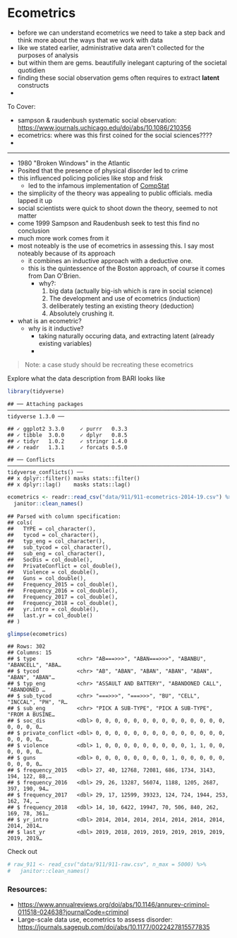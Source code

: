 # Ecometrics

- before we can understand ecometrics we need to take a step back and think more about the ways that we work with data
- like we stated earlier, administrative data aren't collected for the purposes of analysis
- but within them are gems. beautifully inelegant capturing of the societal quotidien
- finding these social observation gems often requires to extract **latent** constructs
- 


To Cover:

- sampson & raudenbush systematic social observation: https://www.journals.uchicago.edu/doi/abs/10.1086/210356
- ecometrics: where was this first coined for the social sciences????
- 

-----

- 1980 "Broken Windows" in the Atlantic
- Posited that the presence of physical disorder led to crime
- this influenced policing policies like stop and frisk
  - led to the infamous implementation of [CompStat](https://nymag.com/intelligencer/2018/03/the-crime-fighting-program-that-changed-new-york-forever.html)
- the simplicity of the theory was appealing to public officials. media lapped it up
- social scientists were quick to shoot down the theory, seemed to not matter
- come 1999 Sampson and Raudenbush seek to test this find no conclusion
- much more work comes from it
- most noteably is the use of ecometrics in assessing this. I say most noteably because of its approach
  - it combines an inductive approach with a deductive one.
  - this is the quintessence of the Boston approach, of course it comes from Dan O'Brien.
    - why?:
      1. big data (actually big-ish which is rare in social science)
      2. The development and use of ecometrics (induction)
      3. deliberately testing an existing theory (deduction)
      4. Absolutely crushing it.
- what is an ecometric?
  - why is it inductive?
    - taking naturally occuring data, and extracting latent (already existing variables)
    - 


> Note: a case study should be recreating these ecometrics

Explore what the data description from BARI looks like


```r
library(tidyverse)
```

```
## ── Attaching packages ───────────────────────────────────────────────────────────────────────── tidyverse 1.3.0 ──
```

```
## ✓ ggplot2 3.3.0     ✓ purrr   0.3.3
## ✓ tibble  3.0.0     ✓ dplyr   0.8.5
## ✓ tidyr   1.0.2     ✓ stringr 1.4.0
## ✓ readr   1.3.1     ✓ forcats 0.5.0
```

```
## ── Conflicts ──────────────────────────────────────────────────────────────────────────── tidyverse_conflicts() ──
## x dplyr::filter() masks stats::filter()
## x dplyr::lag()    masks stats::lag()
```

```r
ecometrics <- readr::read_csv("data/911/911-ecometrics-2014-19.csv") %>% 
  janitor::clean_names()
```

```
## Parsed with column specification:
## cols(
##   TYPE = col_character(),
##   tycod = col_character(),
##   typ_eng = col_character(),
##   sub_tycod = col_character(),
##   sub_eng = col_character(),
##   SocDis = col_double(),
##   PrivateConflict = col_double(),
##   Violence = col_double(),
##   Guns = col_double(),
##   Frequency_2015 = col_double(),
##   Frequency_2016 = col_double(),
##   Frequency_2017 = col_double(),
##   Frequency_2018 = col_double(),
##   yr.intro = col_double(),
##   last.yr = col_double()
## )
```

```r
glimpse(ecometrics)
```

```
## Rows: 302
## Columns: 15
## $ type             <chr> "AB===>>>", "ABAN===>>>", "ABANBU", "ABANCELL", "ABA…
## $ tycod            <chr> "AB", "ABAN", "ABAN", "ABAN", "ABAN", "ABAN", "ABAN"…
## $ typ_eng          <chr> "ASSAULT AND BATTERY", "ABANDONED CALL", "ABANDONED …
## $ sub_tycod        <chr> "===>>>", "===>>>", "BU", "CELL", "INCCAL", "PH", "R…
## $ sub_eng          <chr> "PICK A SUB-TYPE", "PICK A SUB-TYPE", "FROM A BUSINE…
## $ soc_dis          <dbl> 0, 0, 0, 0, 0, 0, 0, 0, 0, 0, 0, 0, 0, 0, 0, 0, 0, 0…
## $ private_conflict <dbl> 0, 0, 0, 0, 0, 0, 0, 0, 0, 0, 0, 0, 0, 0, 0, 0, 0, 0…
## $ violence         <dbl> 1, 0, 0, 0, 0, 0, 0, 0, 0, 0, 1, 1, 0, 0, 0, 0, 0, 0…
## $ guns             <dbl> 0, 0, 0, 0, 0, 0, 0, 0, 1, 0, 0, 0, 0, 0, 0, 0, 0, 0…
## $ frequency_2015   <dbl> 27, 40, 12768, 72081, 686, 1734, 3143, 194, 122, 88,…
## $ frequency_2016   <dbl> 29, 26, 13287, 56074, 1188, 1205, 2687, 397, 190, 94…
## $ frequency_2017   <dbl> 29, 17, 12599, 39323, 124, 724, 1944, 253, 162, 74, …
## $ frequency_2018   <dbl> 14, 10, 6422, 19947, 70, 506, 840, 262, 169, 78, 361…
## $ yr_intro         <dbl> 2014, 2014, 2014, 2014, 2014, 2014, 2014, 2014, 2014…
## $ last_yr          <dbl> 2019, 2018, 2019, 2019, 2019, 2019, 2019, 2019, 2019…
```

Check out 


```r
# raw_911 <- read_csv("data/911/911-raw.csv", n_max = 5000) %>% 
#   janitor::clean_names()
```




### Resources:

- https://www.annualreviews.org/doi/abs/10.1146/annurev-criminol-011518-024638?journalCode=criminol
- Large-scale data use, ecometrics to assess disorder: https://journals.sagepub.com/doi/abs/10.1177/0022427815577835
